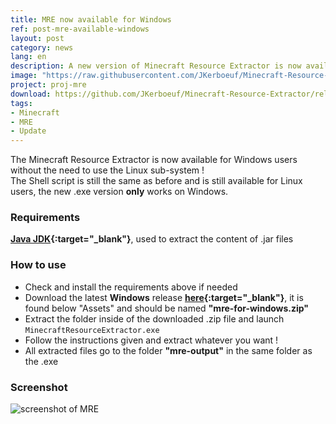 ```yaml
---
title: MRE now available for Windows
ref: post-mre-available-windows
layout: post
category: news
lang: en
description: A new version of Minecraft Resource Extractor is now available for Windows !
image: "https://raw.githubusercontent.com/JKerboeuf/Minecraft-Resource-Extractor/main/mre%20banner%20512.webp"
project: proj-mre
download: https://github.com/JKerboeuf/Minecraft-Resource-Extractor/releases/latest
tags:
- Minecraft
- MRE
- Update
---
```


The Minecraft Resource Extractor is now available for Windows users without the need to use the Linux sub-system !  
The Shell script is still the same as before and is still available for Linux users, the new .exe version **only** works on Windows.

### Requirements

**[Java JDK](https://www.oracle.com/java/technologies/downloads/){:target="_blank"}**, used to extract the content of .jar files

### How to use

- Check and install the requirements above if needed
- Download the latest **Windows** release **[here](https://github.com/JKerboeuf/Minecraft-Resource-Extractor/releases/latest){:target="_blank"}**, it is found below "Assets" and should be named **"mre-for-windows.zip"**
- Extract the folder inside of the downloaded .zip file and launch `MinecraftResourceExtractor.exe`
- Follow the instructions given and extract whatever you want !
- All extracted files go to the folder **"mre-output"** in the same folder as the .exe

### Screenshot

![screenshot of MRE](https://i.imgur.com/1pqQNQH.png)
